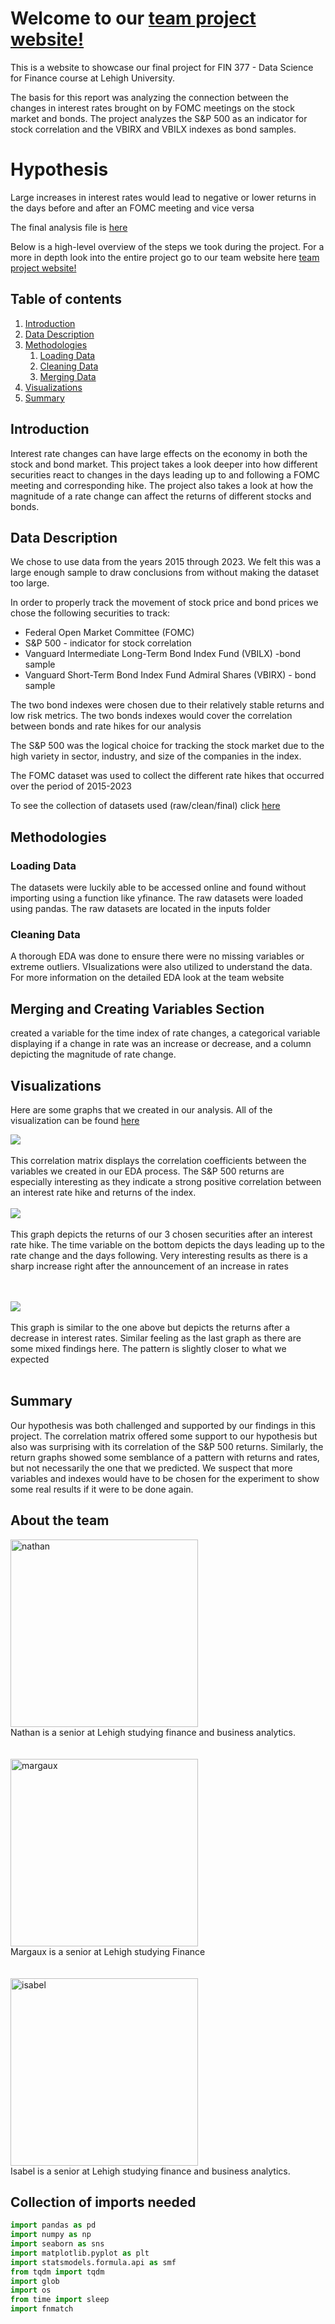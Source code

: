 # Welcome to our [team project website!](https://mab923.github.io/finalteamproject)

This is a website to showcase our final project for FIN 377 - Data Science for Finance course at Lehigh University.

The basis for this report was analyzing the connection between the changes in interest rates brought on by FOMC meetings on the stock market and bonds. The project analyzes the S&P 500 as an indicator for stock correlation and the VBIRX and VBILX indexes as bond samples. 

# Hypothesis 

Large increases in interest rates would lead to negative or lower returns in the days before and after an FOMC meeting and vice versa



The final analysis file is [here](https://github.com/mab923/finalteamproject/blob/main/Analysis/Final_Analysis.ipynb)

Below is a high-level overview of the steps we took during the project. For a more in depth look into the entire project go to our team website here [team project website!](https://mab923.github.io/finalteamproject)



## Table of contents
1. [Introduction](#introduction)
2. [Data Description](#data)
3. [Methodologies](#meth)
    1. [Loading Data](#load)
    2. [Cleaning Data](#clean)
    3. [Merging Data](#merge)
4. [Visualizations](#viz)
5. [Summary](#summary)

## Introduction  <a name="introduction"></a>

Interest rate changes can have large effects on the economy in both the stock and bond market. This project takes a look deeper into how different securities react to changes in the days leading up to and following a FOMC meeting and corresponding hike. The project also takes a look at how the magnitude of a rate change can affect the returns of different stocks and bonds.

## Data Description <a name="data"></a>

We chose to use data from the years 2015 through 2023. We felt this was a large enough sample to draw conclusions from without making the dataset too large. 

In order to properly track the movement of stock price and bond prices we chose the following securities to track:
- Federal Open Market Committee (FOMC)
- S&P 500 - indicator for stock correlation
- Vanguard Intermediate Long-Term Bond Index Fund (VBILX) -bond sample
- Vanguard Short-Term Bond Index Fund Admiral Shares (VBIRX) - bond sample

The two bond indexes were chosen due to their relatively stable returns and low risk metrics. The two bonds indexes would cover the correlation between bonds and rate hikes for our analysis

The S&P 500 was the logical choice for tracking the stock market due to the high variety in sector, industry, and size of the companies in the index.

The FOMC dataset was used to collect the different rate hikes that occurred over the period of 2015-2023

To see the collection of datasets used (raw/clean/final) click [here](https://github.com/mab923/finalteamproject/tree/main/inputs)


## Methodologies <a name="meth"></a>


### Loading Data <a name="load"></a>
The datasets were luckily able to be accessed online and found without importing using a function like yfinance. The raw datasets were loaded using pandas. The raw datasets are located in the inputs folder

### Cleaning Data <a name="clean"></a>
A thorough EDA was done to ensure there were no missing variables or extreme outliers. VIsualizations were also utilized to understand the data.
For more information on the detailed EDA look at the team website

## Merging and Creating Variables Section <a name="merge"></a>
created a variable for the time index of rate changes, a categorical variable displaying if a change in rate was an increase or decrease, and a column depicting the magnitude of rate change.

## Visualizations <a name='viz'></a>

Here are some graphs that we created in our analysis. All of the visualization can be found [here](https://github.com/mab923/finalteamproject/tree/main/pics)

![](pics/corr.png)
<br><br>
This correlation matrix displays the correlation coefficients between the variables we created in our EDA process. The S&P 500 returns are especially interesting as they indicate a strong positive correlation between an interest rate hike and returns of the index.
<br><br>
![](pics/p1.png)
<br><br>
This graph depicts the returns of our 3 chosen securities after an interest rate hike. The time variable on the bottom depicts the days leading up to the rate change and the days following. Very interesting results as there is a sharp increase right after the announcement of an increase in rates

<br><br>
![](pics/p2.png)
<br><br>
This graph is similar to the one above but depicts the returns after a decrease in interest rates. Similar feeling as the last graph as there are some mixed findings here. The pattern is slightly closer to what we expected
<br><br>


## Summary <a name="summary"></a>

Our hypothesis was both challenged and supported by our findings in this project. The correlation matrix offered some support to our hypothesis but also was surprising with its correlation of the S&P 500 returns. Similarly, the return graphs showed some semblance of a pattern with returns and rates, but not necessarily the one that we predicted. We suspect that more variables and indexes would have to be chosen for the experiment to show some real results if it were to be done again.


## About the team
<img src="pics/6FB5FD7F-9E42-4F5C-BE04-D13CF10E6667.jpeg" alt="nathan" width="300"/>
<br>
Nathan is a senior at Lehigh studying finance and business analytics.
<br><br><br>
<img src="pics/margaux.JPG" alt="margaux" width="300"/>
<br>
Margaux is a senior at Lehigh studying Finance 
<br><br><br>
<img src="pics/isabel.jpeg" alt="isabel" width="300"/>
<br>
Isabel is a senior at Lehigh studying finance and business analytics.


## Collection of imports needed

```python
import pandas as pd
import numpy as np
import seaborn as sns
import matplotlib.pyplot as plt
import statsmodels.formula.api as smf
from tqdm import tqdm
import glob
import os
from time import sleep
import fnmatch
```
